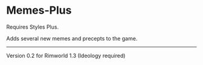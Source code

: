 # Memes-Plus

Requires Styles Plus.

Adds several new memes and precepts to the game.

---

Version 0.2 for Rimworld 1.3 (Ideology required)
